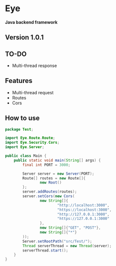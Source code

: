 # Eye

#### Java backend framework

## Version 1.0.1

## TO-DO

- Multi-thread response

## Features

- Multi-thread request
- Routes
- Cors

## How to use

```java
package Test;

import Eye.Route.Route;
import Eye.Security.Cors;
import Eye.Server;

public class Main {
	public static void main(String[] args) {
		final int PORT = 3000;

		Server server = new Server(PORT);
		Route[] routes = new Route[]{
				new Root()
		};
		server.addRoutes(routes);
		server.setCors(new Cors(
				new String[]{
						"http://localhost:3000",
						"https://localhost:3000",
						"http://127.0.0.1:3000",
						"https://127.0.0.1:3000"
				},
				new String[]{"GET", "POST"},
				new String[]{"*"}
		));
		Server.setRootPath("src/Test/");
		Thread serverThread = new Thread(server);
		serverThread.start();
	}
}
```
